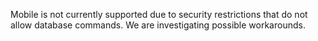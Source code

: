 Mobile is not currently supported due to security restrictions that do not allow
database commands. We are investigating possible workarounds.
